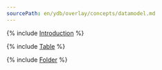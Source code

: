 ```yaml
---
sourcePath: en/ydb/overlay/concepts/datamodel.md
---
```

{% include [Introduction](_includes/datamodel/intro.md) %}

{% include [Table](_includes/datamodel/table.md) %}

{% include [Folder](_includes/datamodel/folder.md) %}
